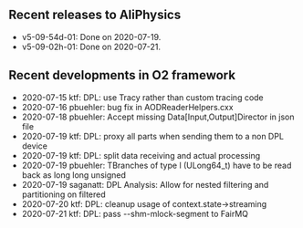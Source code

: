 ## Recent releases to AliPhysics
- v5-09-54d-01: Done on 2020-07-19.
- v5-09-02h-01: Done on 2020-07-21.
## Recent developments in O2 framework
- 2020-07-15 ktf: DPL: use Tracy rather than custom tracing code
- 2020-07-16 pbuehler: bug fix in AODReaderHelpers.cxx
- 2020-07-18 pbuehler: Accept missing Data[Input,Output]Director in json file
- 2020-07-19 ktf: DPL: proxy all parts when sending them to a non DPL device
- 2020-07-19 ktf: DPL: split data receiving and actual processing
- 2020-07-19 pbuehler: TBranches of type l (ULong64_t) have to be read back as long long unsigned
- 2020-07-19 saganatt: DPL Analysis: Allow for nested filtering and partitioning on filtered
- 2020-07-20 ktf: DPL: cleanup usage of context.state->streaming
- 2020-07-21 ktf: DPL: pass --shm-mlock-segment to FairMQ
